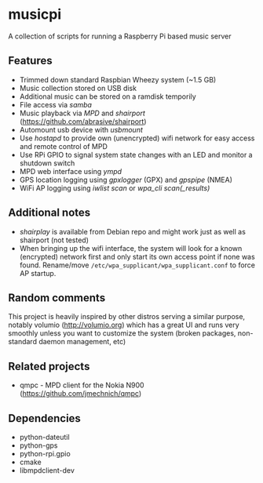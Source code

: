 musicpi
=======

A collection of scripts for running a Raspberry Pi based music server

## Features

- Trimmed down standard Raspbian Wheezy system (~1.5 GB)
- Music collection stored on USB disk
- Additional music can be stored on a ramdisk temporily
- File access via *samba*
- Music playback via *MPD* and *shairport* (https://github.com/abrasive/shairport)
- Automount usb device with *usbmount*
- Use *hostapd* to provide own (unencrypted) wifi network for easy access and remote control of MPD
- Use RPi GPIO to signal system state changes with an LED and monitor a shutdown switch
- MPD web interface using *ympd*
- GPS location logging using *gpxlogger* (GPX) and *gpspipe* (NMEA)
- WiFi AP logging using *iwlist scan* or *wpa_cli scan(_results)*

## Additional notes

- *shairplay* is available from Debian repo and might work just as well as shairport (not tested)
- When bringing up the wifi interface, the system will look for a known (encrypted) network first and only start its own access point if none was found. Rename/move `/etc/wpa_supplicant/wpa_supplicant.conf` to force AP startup.

## Random comments

This project is heavily inspired by other distros serving a similar purpose, notably volumio (http://volumio.org) which has a great UI and runs very smoothly unless you want to customize the system (broken packages, non-standard daemon management, etc)

## Related projects

- qmpc - MPD client for the Nokia N900 (https://github.com/jmechnich/qmpc)

## Dependencies

- python-dateutil
- python-gps
- python-rpi.gpio
- cmake
- libmpdclient-dev
